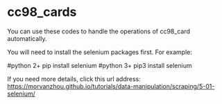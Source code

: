 # cc98_cards
You can use these codes to handle the operations of cc98_card automatically.

You will need to install the selenium packages first.
For example:

#python 2+
pip install selenium
#python 3+
pip3 install selenium

If you need more details, click this url address: https://morvanzhou.github.io/tutorials/data-manipulation/scraping/5-01-selenium/

